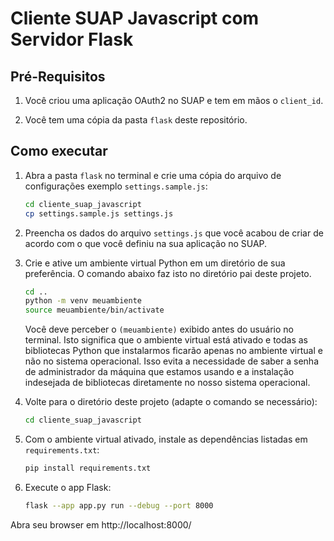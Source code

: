 # Cliente SUAP Javascript com Servidor Flask

## Pré-Requisitos
1. Você criou uma aplicação OAuth2 no SUAP e tem em mãos o `client_id`.

1. Você tem uma cópia da pasta `flask` deste repositório.

## Como executar

1. Abra a pasta `flask` no terminal e crie uma cópia do arquivo de configurações exemplo `settings.sample.js`:
	```bash
	cd cliente_suap_javascript
	cp settings.sample.js settings.js
	```

1. Preencha os dados do arquivo `settings.js` que você acabou de criar de
acordo com o que você definiu na sua aplicação no SUAP.

1. Crie e ative um ambiente virtual Python em um diretório de sua preferência.
	O comando abaixo faz isto no diretório pai deste projeto.
	```bash
	cd ..
	python -m venv meuambiente
	source meuambiente/bin/activate
	```
	Você deve perceber o `(meuambiente)` exibido antes do usuário no terminal.
	Isto significa que o ambiente virtual está ativado e todas as bibliotecas
	Python que instalarmos ficarão apenas no ambiente virtual e não no
	sistema operacional.
	Isso evita a necessidade de saber a senha de administrador da máquina que
	estamos usando e a instalação indesejada de bibliotecas diretamente	no
	nosso sistema operacional.

1. Volte para o diretório deste projeto (adapte o comando se necessário):
	```bash
	cd cliente_suap_javascript
	```
	
1. Com o ambiente virtual ativado, instale as dependências listadas em
`requirements.txt`:
	```bash
	pip install requirements.txt
	```
1. Execute o app Flask:
	```bash
	flask --app app.py run --debug --port 8000
	```

Abra seu browser em http://localhost:8000/
